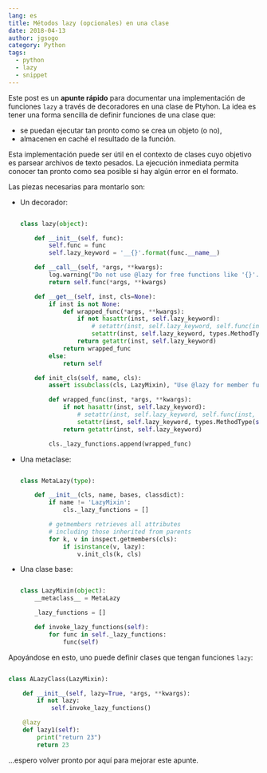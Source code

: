 ```yaml
---
lang: es
title: Métodos lazy (opcionales) en una clase
date: 2018-04-13
author: jgsogo
category: Python
tags: 
  - python
  - lazy
  - snippet
---
```


Este post es un **apunte rápido** para documentar una implementación de funciones ``lazy`` a través de
decoradores en una clase de Ptyhon. La idea es tener una forma sencilla de definir funciones de
una clase que:

* se puedan ejecutar tan pronto como se crea un objeto (o no),
* almacenen en caché el resultado de la función.

<!--more-->

Esta implementación puede ser útil en el contexto de clases cuyo objetivo es parsear archivos
de texto pesados. La ejecución inmediata permita conocer tan pronto como sea posible si hay
algún error en el formato.

Las piezas necesarias para montarlo son:

* Un decorador:

    ```python

    class lazy(object):

        def __init__(self, func):
            self.func = func
            self.lazy_keyword = '__{}'.format(func.__name__)

        def __call__(self, *args, **kwargs):
            log.warning("Do not use @lazy for free functions like '{}'. Did you intend @memoize?".format(self.func.__name__))
            return self.func(*args, **kwargs)

        def __get__(self, inst, cls=None):
            if inst is not None:
                def wrapped_func(*args, **kwargs):
                    if not hasattr(inst, self.lazy_keyword):
                        # setattr(inst, self.lazy_keyword, self.func(inst, *args, **kwargs))
                        setattr(inst, self.lazy_keyword, types.MethodType(self.func, inst, cls)(*args, **kwargs))
                    return getattr(inst, self.lazy_keyword)
                return wrapped_func
            else:
                return self

        def init_cls(self, name, cls):
            assert issubclass(cls, LazyMixin), "Use @lazy for member functions of classes that inherit from LazyMixin"

            def wrapped_func(inst, *args, **kwargs):
                if not hasattr(inst, self.lazy_keyword):
                    # setattr(inst, self.lazy_keyword, self.func(inst, *args, **kwargs))
                    setattr(inst, self.lazy_keyword, types.MethodType(self.func, inst, cls)(*args, **kwargs))
                return getattr(inst, self.lazy_keyword)

            cls._lazy_functions.append(wrapped_func)
    ```

* Una metaclase:
 
    ```python

    class MetaLazy(type):

        def __init__(cls, name, bases, classdict):
            if name != 'LazyMixin':
                cls._lazy_functions = []

            # getmembers retrieves all attributes
            # including those inherited from parents
            for k, v in inspect.getmembers(cls):
                if isinstance(v, lazy):
                    v.init_cls(k, cls)
    ```

* Una clase base:
 
    ```python

    class LazyMixin(object):
        __metaclass__ = MetaLazy

        _lazy_functions = []

        def invoke_lazy_functions(self):
            for func in self._lazy_functions:
                func(self)
    ```
    
Apoyándose en esto, uno puede definir clases que tengan funciones `lazy`:

```python

class ALazyClass(LazyMixin):

    def __init__(self, lazy=True, *args, **kwargs):
        if not lazy:
            self.invoke_lazy_functions()

    @lazy
    def lazy1(self):
        print("return 23")
        return 23
```

...espero volver pronto por aquí para mejorar este apunte.
